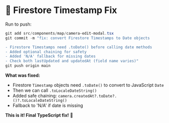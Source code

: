 # 🎯 Firestore Timestamp Fix

Run to push:

```powershell
git add src/components/map/camera-edit-modal.tsx
git commit -m "fix: convert Firestore Timestamps to Date objects

- Firestore Timestamps need .toDate() before calling date methods
- Added optional chaining for safety
- Added 'N/A' fallback for missing dates
- Check both lastUpdated and updatedAt (field name varies)"
git push origin main
```

**What was fixed:**
- Firestore `Timestamp` objects need `.toDate()` to convert to JavaScript `Date`
- Then we can call `.toLocaleDateString()`
- Added safe chaining: `camera.createdAt?.toDate?.()?.toLocaleDateString()`
- Fallback to 'N/A' if date is missing

**This is it! Final TypeScript fix!** 🎯
